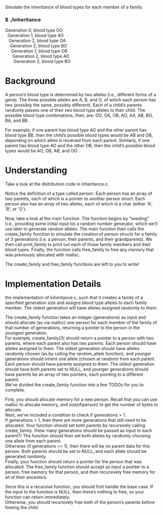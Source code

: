 Simulate the inheritance of blood types for each member of a family.

### $ ./inheritance</br>
Generation 0, blood type OO </br>
&nbsp;  Generation 1, blood type AO </br>
&nbsp;&nbsp;     Generation 2, blood type OA </br>
&nbsp;&nbsp;&nbsp;        Generation 2, blood type BO </br>
&nbsp;&nbsp;&nbsp;&nbsp;             Generation 1, blood type OB </br>
&nbsp;&nbsp;&nbsp;&nbsp;&nbsp;    Generation 2, blood type AO </br>
&nbsp;&nbsp;&nbsp;&nbsp;&nbsp;&nbsp;   Generation 2, blood type BO </br>



# Background
A person’s blood type is determined by two alleles (i.e., different forms of a gene). The three possible alleles are A, B, and O, of which each person has two (possibly the same, possibly different). Each of a child’s parents randomly passes one of their two blood type alleles to their child. The possible blood type combinations, then, are: OO, OA, OB, AO, AA, AB, BO, BA, and BB.</br>

For example, if one parent has blood type AO and the other parent has blood type BB, then the child’s possible blood types would be AB and OB, depending on which allele is received from each parent. Similarly, if one parent has blood type AO and the other OB, then the child’s possible blood types would be AO, OB, AB, and OO.</br>



# Understanding
Take a look at the distribution code in inheritance.c.</br>

Notice the definition of a type called person. Each person has an array of two parents, each of which is a pointer to another person struct. Each person also has an array of two alleles, each of which is a char (either 'A', 'B', or 'O').</br>

Now, take a look at the main function. The function begins by “seeding” (i.e., providing some initial input to) a random number generator, which we’ll use later to generate random alleles. The main function then calls the create_family function to simulate the creation of person structs for a family of 3 generations (i.e. a person, their parents, and their grandparents). We then call print_family to print out each of those family members and their blood types. Finally, the function calls free_family to free any memory that was previously allocated with malloc.</br>

The create_family and free_family functions are left to you to write!</br>



# Implementation Details
 the implementation of inheritance.c, such that it creates a family of a specified generation size and assigns blood type alleles to each family member. The oldest generation will have alleles assigned randomly to them.</br>

The create_family function takes an integer (generations) as input and should allocate (as via malloc) one person for each member of the family of that number of generations, returning a pointer to the person in the youngest generation.</br>
For example, create_family(3) should return a pointer to a person with two parents, where each parent also has two parents.
Each person should have alleles assigned to them. The oldest generation should have alleles randomly chosen (as by calling the random_allele function), and younger generations should inherit one allele (chosen at random) from each parent.</br>
Each person should have parents assigned to them. The oldest generation should have both parents set to NULL, and younger generations should have parents be an array of two pointers, each pointing to a different parent.</br>
We’ve divided the create_family function into a few TODOs for you to complete.</br>

First, you should allocate memory for a new person. Recall that you can use malloc to allocate memory, and sizeof(person) to get the number of bytes to allocate.</br>
Next, we’ve included a condition to check if generations > 1.</br>
If generations > 1, then there are more generations that still need to be allocated. Your function should set both parents by recursively calling create_family. (How many generations should be passed as input to each parent?) The function should then set both alleles by randomly choosing one allele from each parent.</br>
Otherwise (if generations == 1), then there will be no parent data for this person. Both parents should be set to NULL, and each allele should be generated randomly.</br>
Finally, your function should return a pointer for the person that was allocated.
The free_family function should accept as input a pointer to a person, free memory for that person, and then recursively free memory for all of their ancestors.</br>

Since this is a recursive function, you should first handle the base case. If the input to the function is NULL, then there’s nothing to free, so your function can return immediately.</br>
Otherwise, you should recursively free both of the person’s parents before freeing the child.</br>
